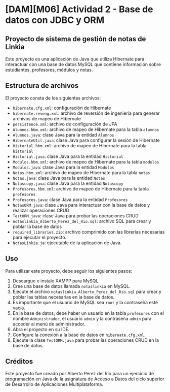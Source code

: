 # [DAM][M06] Actividad 2 - Base de datos con JDBC y ORM
## Proyecto de sistema de gestión de notas de Linkia

Este proyecto es una aplicación de Java que utiliza Hibernate para interactuar con una base de datos MySQL que contiene información sobre estudiantes, profesores, módulos y notas.

## Estructura de archivos

El proyecto consta de los siguientes archivos:

- `hibernate.cfg.xml`: configuración de Hibernate
- `hibernate.reveng.xml`: archivo de reversión de ingeniería para generar archivos de mapeo de Hibernate
- `persistence.xml`: archivo de configuración de JPA
- `Alumnos.hbm.xml`: archivo de mapeo de Hibernate para la tabla `alumnos`
- `Alumnos.java`: clase Java para la entidad `Alumnos`
- `HibernateUtil.java`: clase Java para configurar la sesión de Hibernate
- `Historial.hbm.xml`: archivo de mapeo de Hibernate para la tabla `historial`
- `Historial.java`: clase Java para la entidad `Historial`
- `Modulos.hbm.xml`: archivo de mapeo de Hibernate para la tabla `modulos`
- `Modulos.java`: clase Java para la entidad `Modulos`
- `Notas.hbm.xml`: archivo de mapeo de Hibernate para la tabla `notas`
- `Notas.java`: clase Java para la entidad `Notas`
- `Notascopy.java`: clase Java para la entidad `Notascopy`
- `Profesores.hbm.xml`: archivo de mapeo de Hibernate para la tabla `profesores`
- `Profesores.java`: clase Java para la entidad `Profesores`
- `NotasORM.java`: clase Java para interactuar con la base de datos y realizar operaciones CRUD
- `TestORM.java`: clase Java para probar las operaciones CRUD
- `notaslinkia_Alberto_Perez_del_Rio.sql`: archivo SQL para crear y poblar la base de datos
- `required_libraries.zip`: archivo comprimido con las librerías necesarias para ejecutar el proyecto.
- `NotasLinkia.ja`: ejecutable de la aplicación de Java.


## Uso

Para utilizar este proyecto, debe seguir los siguientes pasos:

1. Descargue e instale XAMPP para MySQL.
2. Cree una base de datos llamada `notaslinkia` en MySQL.
3. Ejecute el archivo `notaslinkia_Alberto_Perez_del_Rio.sql` para crear y poblar las tablas necesarias en la base de datos.
4. Es importante que el usuario de MySQL sea `root` y la contraseña esté vacía.
5. En la base de datos, debe haber un usuario en la tabla `profesores` con el nombre `Administrador`, el usuario `admin` y la contraseña `admin` para acceder al menú de administrador.
6. Abra el proyecto en su IDE.
7. Configure la conexión a la base de datos en `hibernate.cfg.xml`.
8. Ejecute la clase `TestORM.java` para probar las operaciones CRUD en la base de datos.


## Créditos

Este proyecto fue creado por Alberto Pérez del Río para un ejercicio de programación en Java de la asignatura de Acceso a Datos del ciclo superior de Desarrollo de Aplicaciones Multiplataforma.
